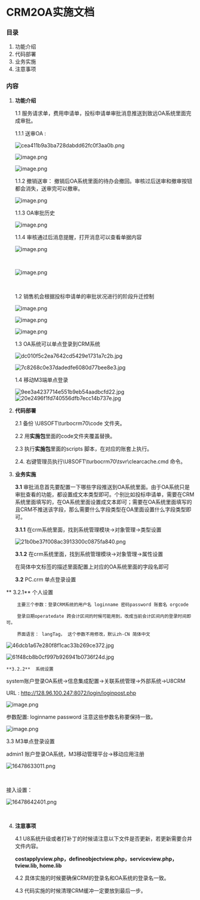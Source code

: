 # CRM2OA实施文档

### 目录

1. 功能介绍
2. 代码部署
3. 业务实施
4. 注意事项

### 内容

1. **功能介绍**

    1.1 服务请求单，费用申请单，投标申请单审批消息推送到致远OA系统里面完成审批。

    1.1.1 送审OA :

    ![cea411b9a3ba728dabdd62fc0f3aa0b.png](cea411b9a3ba728dabdd62fc0f3aa0b-20220318154256-1khhz7f.png)

    ![image.png](image-20220319094029-jndgbpq.png)

    ![image.png](image-20220319093914-mm0y2po.png)

    1.1.2 撤销送审： 撤销后OA系统里面的待办会撤回。审核过后送审和撤审按钮都会消失，送审完可以撤审。

    ![image.png](image-20220319094240-2pk2cxz.png)

    1.1.3 OA审批历史

    ![image.png](image-20220319095438-t2jdayl.png)

    1.1.4 审核通过后消息提醒，打开消息可以查看单据内容

    ![image.png](image-20220319095845-c7o99kn.png)

    ‍

    ![image.png](image-20220319095942-02a14mk.png)

    ‍

    1.2 销售机会根据投标申请单的审批状况进行的阶段升迁控制

    ![image.png](image-20220319100205-4nptr1t.png)

    ![image.png](image-20220319100342-nb56eot.png)

    ![image.png](image-20220319100530-1hbazgr.png)

    1.3 OA系统可以单点登录到CRM系统

    ![dc010f5c2ea7642cd5429e1731a7c2b.jpg](dc010f5c2ea7642cd5429e1731a7c2b-20220318155743-iake08b.jpg)

    ![7c8268c0e37dadedfe6080d77bee8e3.jpg](7c8268c0e37dadedfe6080d77bee8e3-20220318155812-xozaxnv.jpg)

    1.4 移动M3端单点登录

    ![9ee3a4237714e551b9eb54aadbcfd22.jpg](9ee3a4237714e551b9eb54aadbcfd22-20220321200820-m5cyif0.jpg)![20e2496f1fd740556dfb7ecc14b737e.jpg](20e2496f1fd740556dfb7ecc14b737e-20220321200849-xrm191y.jpg)
2. **代码部署**

    2.1 备份 \U8SOFT\turbocrm70\code 文件夹。

    2.2 用**实施包**里面的code文件夹覆盖替换。

    2.3 执行**实施包**里面的scripts 脚本，在对应的账套上执行。

    2.4. 右键管理员执行\U8SOFT\turbocrm70\tsvr\clearcache.cmd 命令。
3. **业务实施**

    **3.1** 审批消息首先要配置一下哪些字段推送到OA系统里面。由于OA系统只是审批查看的功能，都设置成文本类型即可。个别比如投标申请单，需要在CRM系统里面填写的，在OA系统里面设置成文本即可；需要在OA系统里面填写的且CRM不推送该字段，那么需要什么字段类型在OA里面设置什么字段类型即可。

    **3.1.1** 在crm系统里面，找到系统管理模块->对象管理->类型设置

    ![21b0be37f008ac3913300c0875fa840.png](21b0be37f008ac3913300c0875fa840-20220318154425-lyyg5bc.png)

	**3.1.2** 在crm系统里面，找到系统管理模块->对象管理->属性设置

	在简体中文标签的描述里面配置上对应的OA系统里面的字段名即可

	**3.2**  PC.crm 单点登录设置

**	3.2.1** 个人设置 

        主要三个参数：登录CRM系统的用户名 loginname 密码password 账套名 orgcode

        登录日期operatedate 跨会计区间的时候可能用到，改成当前会计区间内的登录时间即可。

        界面语言： langTag， 这个参数不用修改，默认zh-CN 简体中文

![46dcb1a67e280f8f1cac33b269ce372.jpg](46dcb1a67e280f8f1cac33b269ce372-20220318160828-ltljqik.jpg)

![61f48cb8b0cf997b926941b0736f24d.jpg](61f48cb8b0cf997b926941b0736f24d-20220318160152-fs9t823.jpg)

    **3.2.2**  系统设置

 system账户登录OA系统->信息集成配置->关联系统管理->外部系统->U8CRM

URL : http://128.96.100.247:8072/login/loginpost.php

![image.png](image-20220319100830-2dhgyc4.png)

参数配置: loginname password  注意这些参数名称要保持一致。

![image.png](image-20220319101041-ypgylm6.png)

3.3  M3单点登录设置

admin1 账户登录OA系统，M3移动管理平台->移动应用注册

![16478633011.png](16478633011-20220321194830-shiu140.png)

‍

接入设置：

![16478642401.png](16478642401-20220321200407-k7v6rg0.png)

‍

4. **注意事项**

    4.1  U8系统升级或者打补丁的时候请注意以下文件是否更新，若更新需要合并文件内容。

    **costapplyview.php，defineobjectview.php，serviceview.php， tview.lib, home.lib**

    4.2  具体实施的时候要确保CRM的登录名和OA系统的登录名一致。

    4.3  代码实施的时候清理CRM缓冲一定要放到最后一步。

‍
